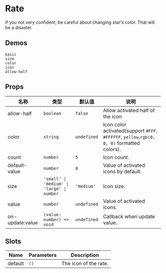 # Rate

If you not very confident, be careful about changing star's color. That will be a disaster.

## Demos

```demo
basic
size
color
icon
allow-half
```

## Props

| 名称 | 类型 | 默认值 | 说明 |
| --- | --- | --- | --- |
| allow-half | `boolean` | `false` | Allow activated half of the icon |
| color | `string` | `undefined` | Icon color activated(support `#FFF`, `#FFFFFF`, `yellow`,`rgb(0, 0, 0)` formatted colors). |
| count | `number` | `5` | Icon count. |
| default-value | `number` | `0` | Value of activated icons by default. |
| size | `'small' \| 'medium' \| 'large' \| number` | `'medium'` | Icon size. |
| value | `number` | `undefined` | Value of activated icons. |
| on-update:value | `(value: number) => void` | `undefined` | Callback when update value. |

## Slots

| Name    | Parameters | Description           |
| ------- | ---------- | --------------------- |
| default | `()`       | The icon of the rate. |
